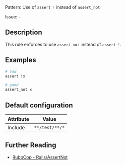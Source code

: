 Pattern: Use of `assert !` instead of `assert_not`

Issue: -

## Description

This rule enforces to use `assert_not` instead of `assert !`.

## Examples

```ruby
# bad
assert !x

# good
assert_not x
```

## Default configuration

Attribute | Value
--- | ---
Include | `**/test/**/*`

## Further Reading

* [RuboCop - Rails/AssertNot](https://docs.rubocop.org/rubocop-rails/cops_rails.html#railsassertnot)
